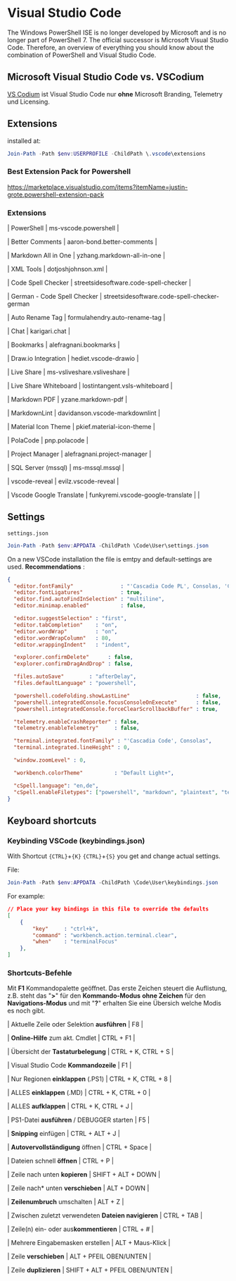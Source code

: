# Visual Studio Code

The Windows PowerShell ISE is no longer developed by Microsoft and is no longer part of PowerShell 7. The official successor is Microsoft Visual Studio Code. Therefore, an overview of everything you should know about the combination of PowerShell and Visual Studio Code.

## Microsoft Visual Studio **Code vs. VSCodium**

[VS Codium](https://github.com/VSCodium/vscodium) ist Visual Studio Code nur **ohne** Microsoft Branding, Telemetry und Licensing.

## Extensions

installed at:

```powershell
Join-Path -Path $env:USERPROFILE -ChildPath \.vscode\extensions
```

### Best Extension Pack for Powershell

https://marketplace.visualstudio.com/items?itemName=justin-grote.powershell-extension-pack

### Extensions

| PowerShell                  | ms-vscode.powershell                         |

| Better Comments             | aaron-bond.better-comments                   |

| Markdown All in One         | yzhang.markdown-all-in-one                   |

| XML Tools                   | dotjoshjohnson.xml                           |

| Code Spell Checker          | streetsidesoftware.code-spell-checker        |

| German - Code Spell Checker | streetsidesoftware.code-spell-checker-german 

| Auto Rename Tag         | formulahendry.auto-rename-tag     | 

| Chat                    | karigari.chat                     | 

| Bookmarks               | alefragnani.bookmarks             | 

| Draw.io Integration     | hediet.vscode-drawio              | 

| Live Share              | ms-vsliveshare.vsliveshare        | 

| Live Share Whiteboard   | lostintangent.vsls-whiteboard     | 

| Markdown PDF            | yzane.markdown-pdf                | 

| MarkdownLint            | davidanson.vscode-markdownlint    | 

| Material Icon Theme     | pkief.material-icon-theme         | 

| PolaCode                | pnp.polacode                      | 

| Project Manager         | alefragnani.project-manager       | 

| SQL Server (mssql)      | ms-mssql.mssql                    | 

| vscode-reveal           | evilz.vscode-reveal               | 

| Vscode Google Translate | funkyremi.vscode-google-translate |                        |

## Settings

```settings.json``` 

```powershell
Join-Path -Path $env:APPDATA -ChildPath \Code\User\settings.json
```

On a new VSCode installation the file is emtpy and default-settings are used. 
**Recommendations** :

```json
{
  "editor.fontFamily"               : "'Cascadia Code PL', Consolas, 'Courier New', monospace",
  "editor.fontLigatures"            : true,
  "editor.find.autoFindInSelection" : "multiline",
  "editor.minimap.enabled"          : false,

  "editor.suggestSelection" : "first",
  "editor.tabCompletion"    : "on",
  "editor.wordWrap"         : "on",
  "editor.wordWrapColumn"   : 80,
  "editor.wrappingIndent"   : "indent",

  "explorer.confirmDelete"      : false,
  "explorer.confirmDragAndDrop" : false,

  "files.autoSave"        : "afterDelay",
  "files.defaultLanguage" : "powershell",

  "powershell.codeFolding.showLastLine"                     : false,
  "powershell.integratedConsole.focusConsoleOnExecute"      : false,
  "powershell.integratedConsole.forceClearScrollbackBuffer" : true,

  "telemetry.enableCrashReporter" : false,
  "telemetry.enableTelemetry"     : false,

  "terminal.integrated.fontFamily" : "'Cascadia Code', Consolas",
  "terminal.integrated.lineHeight" : 0,

  "window.zoomLevel" : 0,

  "workbench.colorTheme"          : "Default Light+",

  "cSpell.language": "en,de",
  "cSpell.enableFiletypes": ["powershell", "markdown", "plaintext", "text", "yml", "json", "xml", "html"]
}
```

## Keyboard shortcuts

### Keybinding VSCode (keybindings.json)

With Shortcut `{CTRL}`+`{K}` `{CTRL}`+`{S}` you get and change actual settings. 

File:

```powershell
Join-Path -Path $env:APPDATA -ChildPath \Code\User\keybindings.json
```

For example:

```json
// Place your key bindings in this file to override the defaults
[
    {
        "key"     : "ctrl+k",
        "command" : "workbench.action.terminal.clear",
        "when"    : "terminalFocus"
    },
]
```

### **Shortcuts**-Befehle

Mit **F1** Kommandopalette geöffnet. Das erste Zeichen steuert die Auflistung, z.B. steht das "**>**" für den **Kommando-Modus** **ohne Zeichen** für den **Navigations-Modus** und mit "**?**" erhalten Sie eine Übersich welche Modis es noch gibt.

| Aktuelle Zeile oder Selektion **ausführen**         | F8                             |

| **Online-Hilfe** zum akt. Cmdlet                    | CTRL + F1                      |

| Übersicht der **Tastaturbelegung**                  | CTRL + K, CTRL + S             |

| Visual Studio Code **Kommandozeile**                | F1                             |

| Nur Regionen **einklappen** (.PS1)                  | CTRL + K, CTRL + 8             |

| ALLES **einklappen** (.MD)                          | CTRL + K, CTRL + 0             |

| ALLES **aufklappen**                                | CTRL + K, CTRL + J             |

| PS1-Datei **ausführen** / DEBUGGER starten          | F5                             |

| **Snipping** einfügen                               | CTRL + ALT + J                 |

| **Autovervollständigung** öffnen                    | CTRL + Space                   |

| Dateien schnell **öffnen**                          | CTRL + P                       |

| Zeile nach unten **kopieren**                       | SHIFT + ALT + DOWN             |

| Zeile nach* unten **verschieben**                   | ALT + DOWN                     |

| **Zeilenumbruch** umschalten                        | ALT + Z                        |

| Zwischen zuletzt verwendeten **Dateien navigieren** | CTRL + TAB                     |

| Zeile(n) ein- oder aus**kommentieren**              | CTRL + #                       |

| Mehrere Eingabemasken erstellen                     | ALT + Maus-Klick               |

| Zeile **verschieben**                               | ALT + PFEIL OBEN/UNTEN         |

| Zeile **duplizieren**                               | SHIFT + ALT + PFEIL OBEN/UNTEN |


